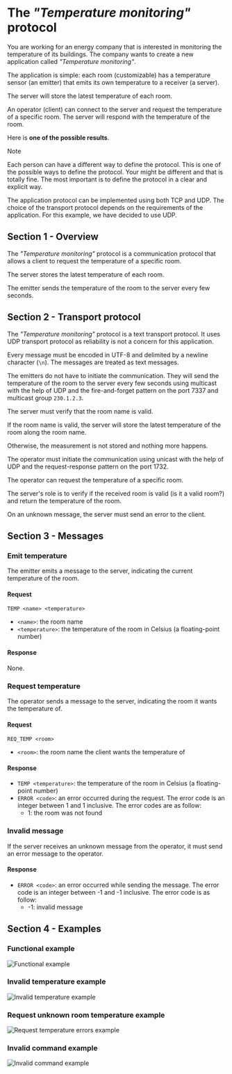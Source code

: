 # The _"Temperature monitoring"_ protocol

You are working for an energy company that is interested in monitoring the
temperature of its buildings. The company wants to create a new application
called _"Temperature monitoring"_.

The application is simple: each room (customizable) has a temperature sensor (an
emitter) that emits its own temperature to a receiver (a server).

The server will store the latest temperature of each room.

An operator (client) can connect to the server and request the temperature of a
specific room. The server will respond with the temperature of the room.

Here is **one of the possible results**.

> [!NOTE]
>
> Each person can have a different way to define the protocol. This is one of
> the possible ways to define the protocol. Your might be different and that is
> totally fine. The most important is to define the protocol in a clear and
> explicit way.
>
> The application protocol can be implemented using both TCP and UDP. The choice
> of the transport protocol depends on the requirements of the application. For
> this example, we have decided to use UDP.

## Section 1 - Overview

The _"Temperature monitoring"_ protocol is a communication protocol that allows
a client to request the temperature of a specific room.

The server stores the latest temperature of each room.

The emitter sends the temperature of the room to the server every few seconds.

## Section 2 - Transport protocol

The _"Temperature monitoring"_ protocol is a text transport protocol. It uses
UDP transport protocol as reliability is not a concern for this application.

Every message must be encoded in UTF-8 and delimited by a newline character
(`\n`). The messages are treated as text messages.

The emitters do not have to initiate the communication. They will send the
temperature of the room to the server every few seconds using multicast with the
help of UDP and the fire-and-forget pattern on the port 7337 and multicast group
`230.1.2.3`.

The server must verify that the room name is valid.

If the room name is valid, the server will store the latest temperature of the
room along the room name.

Otherwise, the measurement is not stored and nothing more happens.

The operator must initiate the communication using unicast with the help of UDP
and the request-response pattern on the port 1732.

The operator can request the temperature of a specific room.

The server's role is to verify if the received room is valid (is it a valid
room?) and return the temperature of the room.

On an unknown message, the server must send an error to the client.

## Section 3 - Messages

### Emit temperature

The emitter emits a message to the server, indicating the current temperature of
the room.

#### Request

```text
TEMP <name> <temperature>
```

- `<name>`: the room name
- `<temperature>`: the temperature of the room in Celsius (a floating-point
  number)

#### Response

None.

### Request temperature

The operator sends a message to the server, indicating the room it wants the
temperature of.

#### Request

```text
REQ_TEMP <room>
```

- `<room>`: the room name the client wants the temperature of

#### Response

- `TEMP <temperature>`: the temperature of the room in Celsius (a floating-point
  number)
- `ERROR <code>`: an error occurred during the request. The error code is an
  integer between 1 and 1 inclusive. The error codes are as follow:
  - 1: the room was not found

### Invalid message

If the server receives an unknown message from the operator, it must send an
error message to the operator.

#### Response

- `ERROR <code>`: an error occurred while sending the message. The error code is
  an integer between -1 and -1 inclusive. The error code is as follow:
  - -1: invalid message

## Section 4 - Examples

### Functional example

![Functional example](./images/example-1-functional-example.png)

### Invalid temperature example

![Invalid temperature example](./images/example-2-invalid-temperature.png)

### Request unknown room temperature example

![Request temperature errors example](./images/example-3-request-unkown-room-temperature.png)

### Invalid command example

![Invalid command example](./images/example-4-invalid-command.png)
